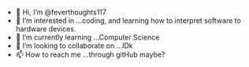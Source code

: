 - 👋 Hi, I’m @feverthoughts117
- 👀 I’m interested in ...coding, and learning how to interpret software to hardware devices.
- 🌱 I’m currently learning ...Computer Science
- 💞️ I’m looking to collaborate on ...IDk
- 📫 How to reach me ...through gitHub maybe?

<!---
feverthoughts117/feverthoughts117 is a ✨ special ✨ repository because its `README.md` (this file) appears on your GitHub profile.
You can click the Preview link to take a look at your changes.
--->
